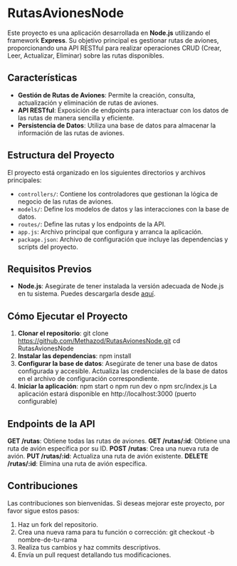 # RutasAvionesNode

Este proyecto es una aplicación desarrollada en **Node.js** utilizando el framework **Express**. Su objetivo principal es gestionar rutas de aviones, proporcionando una API RESTful para realizar operaciones CRUD (Crear, Leer, Actualizar, Eliminar) sobre las rutas disponibles.

## Características

- **Gestión de Rutas de Aviones**: Permite la creación, consulta, actualización y eliminación de rutas de aviones.
- **API RESTful**: Exposición de endpoints para interactuar con los datos de las rutas de manera sencilla y eficiente.
- **Persistencia de Datos**: Utiliza una base de datos para almacenar la información de las rutas de aviones.

## Estructura del Proyecto

El proyecto está organizado en los siguientes directorios y archivos principales:

- `controllers/`: Contiene los controladores que gestionan la lógica de negocio de las rutas de aviones.
- `models/`: Define los modelos de datos y las interacciones con la base de datos.
- `routes/`: Define las rutas y los endpoints de la API.
- `app.js`: Archivo principal que configura y arranca la aplicación.
- `package.json`: Archivo de configuración que incluye las dependencias y scripts del proyecto.

## Requisitos Previos

- **Node.js**: Asegúrate de tener instalada la versión adecuada de Node.js en tu sistema. Puedes descargarla desde [aquí](https://nodejs.org/).

## Cómo Ejecutar el Proyecto

1. **Clonar el repositorio**:
   git clone https://github.com/Methazod/RutasAvionesNode.git
   cd RutasAvionesNode
2. **Instalar las dependencias**:
   npm install
3. **Configurar la base de datos**:
   Asegúrate de tener una base de datos configurada y accesible.
   Actualiza las credenciales de la base de datos en el archivo de configuración correspondiente.
4. **Iniciar la aplicación**:
  npm start o npm run dev o npm src/index.js
  La aplicación estará disponible en http://localhost:3000 (puerto configurable)

## Endpoints de la API
**GET /rutas**: Obtiene todas las rutas de aviones.
**GET /rutas/:id**: Obtiene una ruta de avión específica por su ID.
**POST /rutas**: Crea una nueva ruta de avión.
**PUT /rutas/:id**: Actualiza una ruta de avión existente.
**DELETE /rutas/:id**: Elimina una ruta de avión específica.


## Contribuciones
Las contribuciones son bienvenidas. Si deseas mejorar este proyecto, por favor sigue estos pasos:

1. Haz un fork del repositorio.
2. Crea una nueva rama para tu función o corrección:
   git checkout -b nombre-de-tu-rama
3. Realiza tus cambios y haz commits descriptivos.
4. Envía un pull request detallando tus modificaciones.
